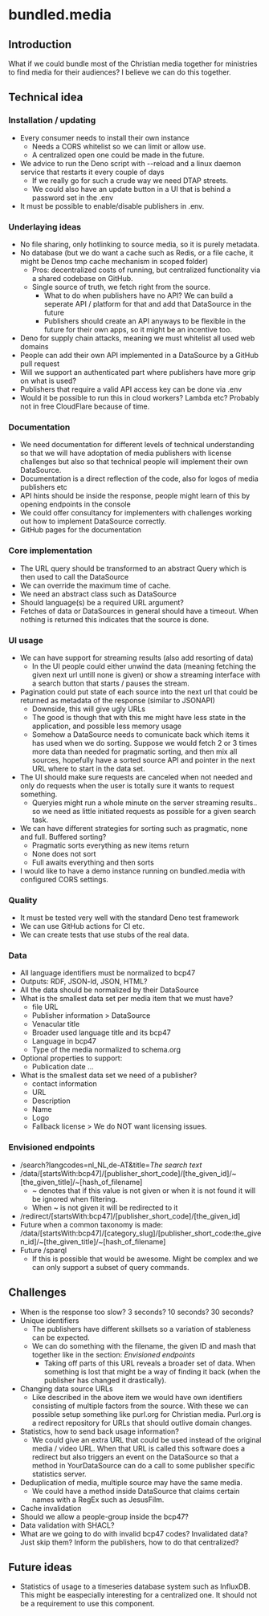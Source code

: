 # bundled.media

## Introduction

What if we could bundle most of the Christian media together for ministries to find media for their audiences?
I believe we can do this together.

## Technical idea

### Installation / updating
- Every consumer needs to install their own instance
  - Needs a CORS whitelist so we can limit or allow use.
  - A centralized open one could be made in the future.
- We advice to run the Deno script with --reload and a linux daemon service that restarts it every couple of days
  - If we really go for such a crude way we need DTAP streets.
  - We could also have an update button in a UI that is behind a password set in the .env
- It must be possible to enable/disable publishers in .env.

### Underlaying ideas
- No file sharing, only hotlinking to source media, so it is purely metadata.
- No database (but we do want a cache such as Redis, or a file cache, it might be Denos tmp cache mechanism in scoped folder)
  - Pros: decentralized costs of running, but centralized functionality via a shared codebase on GitHub.
  - Single source of truth, we fetch right from the source.
    - What to do when publishers have no API? We can build a seperate API / platform for that and add that DataSource in the future
    - Publishers should create an API anyways to be flexible in the future for their own apps, so it might be an incentive too.
- Deno for supply chain attacks, meaning we must whitelist all used web domains
- People can add their own API implemented in a DataSource by a GitHub pull request
- Will we support an authenticated part where publishers have more grip on what is used?
- Publishers that require a valid API access key can be done via .env
- Would it be possible to run this in cloud workers? Lambda etc? Probably not in free CloudFlare because of time.

### Documentation
- We need documentation for different levels of technical understanding so that we will have adoptation of media publishers with license challenges but also so that technical people will implement their own DataSource.
- Documentation is a direct reflection of the code, also for logos of media publishers etc
- API hints should be inside the response, people might learn of this by opening endpoints in the console
- We could offer consultancy for implementers with challenges working out how to implement DataSource correctly.
- GitHub pages for the documentation

### Core implementation
- The URL query should be transformed to an abstract Query which is then used to call the DataSource
- We can override the maximum time of cache.
- We need an abstract class such as DataSource
- Should language(s) be a required URL argument?
- Fetches of data or DataSources in general should have a timeout. When nothing is returned this indicates that the source is done.

### UI usage
- We can have support for streaming results (also add resorting of data)
  - In the UI people could either unwind the data (meaning fetching the given next url untill none is given) or show a streaming interface with a search button that starts / pauses the stream.
- Pagination could put state of each source into the next url that could be returned as metadata of the response (similar to JSONAPI)
  - Downside, this will give ugly URLs
  - The good is though that with this me might have less state in the application, and possible less memory usage
  - Somehow a DataSource needs to comunicate back which items it has used when we do sorting. Suppose we would fetch 2 or 3 times more data than needed for pragmatic sorting, and then mix all sources, hopefully have a sorted source API and pointer in the next URL where to start in the data set.
- The UI should make sure requests are canceled when not needed and only do requests when the user is totally sure it wants to request something.
  - Queryies might run a whole minute on the server streaming results.. so we need as little initiated requests as possible for a given search task.
- We can have different strategies for sorting such as pragmatic, none and full. Buffered sorting?
  - Pragmatic sorts everything as new items return
  - None does not sort
  - Full awaits everything and then sorts
- I would like to have a demo instance running on bundled.media with configured CORS settings.

### Quality
- It must be tested very well with the standard Deno test framework
- We can use GitHub actions for CI etc.
- We can create tests that use stubs of the real data.

### Data
- All language identifiers must be normalized to bcp47
- Outputs: RDF, JSON-ld, JSON, HTML?
- All the data should be normalized by their DataSource
- What is the smallest data set per media item that we must have?
  - file URL
  - Publisher information > DataSource
  - Venacular title
  - Broader used language title and its bcp47
  - Language in bcp47
  - Type of the media normalized to schema.org
- Optional properties to support:
  - Publication date
  ...
- What is the smallest data set we need of a publisher?
  - contact information
  - URL
  - Description
  - Name
  - Logo
  - Fallback license > We do NOT want licensing issues.

### Envisioned endpoints
- /search?langcodes=nl_NL,de-AT&title=*The search text*
- /data/[startsWith:bcp47]/[publisher_short_code]/[the_given_id]/~[the_given_title]/~[hash_of_filename]
  - ~ denotes that if this value is not given or when it is not found it will be ignored when filtering.
  - When ~ is not given it will be redirected to it
- /redirect/[startsWith:bcp47]/[publisher_short_code]/[the_given_id]
- Future when a common taxonomy is made: /data/[startsWith:bcp47]/[category_slug]/[publisher_short_code:the_given_id]/~[the_given_title]/~[hash_of_filename]
- Future /sparql
  - If this is possible that would be awesome. Might be complex and we can only support a subset of query commands.

## Challenges

- When is the response too slow? 3 seconds? 10 seconds? 30 seconds?
- Unique identifiers
  - The publishers have different skillsets so a variation of stableness can be expected.
  - We can do something with the filename, the given ID and mash that together like in the section: _Envisioned endpoints_
    - Taking off parts of this URL reveals a broader set of data. When something is lost that might be a way of finding it back (when the publisher has changed it drastically).
- Changing data source URLs
  - Like described in the above item we would have own identifiers consisting of multiple factors from the source. With these we can possible setup something like purl.org for Christian media. Purl.org is a redirect repository for URLs that should outlive domain changes. 
- Statistics, how to send back usage information?
  - We could give an extra URL that could be used instead of the original media / video URL. When that URL is called this software does a redirect but also triggers an event on the DataSource so that a method in YourDataSource can do a call to some publisher specific statistics server.
- Deduplication of media, multiple source may have the same media.
  - We could have a method inside DataSource that claims certain names with a RegEx such as JesusFilm.
- Cache invalidation
- Should we allow a people-group inside the bcp47?
- Data validation with SHACL?
- What are we going to do with invalid bcp47 codes? Invalidated data? Just skip them? Inform the publishers, how to do that centralized?

## Future ideas

- Statistics of usage to a timeseries database system such as InfluxDB. This might be easpecially interesting for a centralized one. It should not be a requirement to use this component.